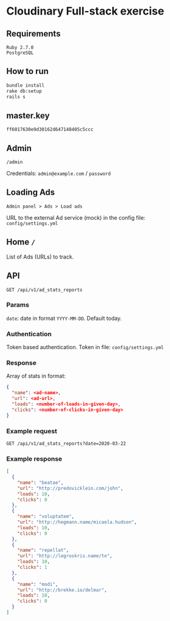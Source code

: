 # Cloudinary Full-stack exercise

## Requirements

```
Ruby 2.7.0
PostgreSQL
```

## How to run

```bash
bundle install
rake db:setup
rails s
```

## master.key

```
ff6017630e9d30162d647148405c5ccc
```

## Admin

```
/admin
```
Credentials: `admin@example.com` / `password`

## Loading Ads

```
Admin panel > Ads > Load ads
```

URL to the external Ad service (mock) in the config file: `config/settings.yml`

## Home `/`

List of Ads (URLs) to track.

## API

```
GET /api/v1/ad_stats_reports
```
### Params

`date`: date in format `YYYY-MM-DD`. Default today.

### Authentication

Token based authentication. Token in file: `config/settings.yml`

### Response

Array of stats in format:
```json
{
  "name": <ad-name>,
  "url": <ad-url>,
  "loads": <number-of-loads-in-given-day>,
  "clicks": <number-of-clicks-in-given-day>
}
```

### Example request

```
GET /api/v1/ad_stats_reports?date=2020-03-22
```

### Example response

```json
[
  {
    "name": "beatae",
    "url": "http://predovicklein.com/john",
    "loads": 10,
    "clicks": 0
  },
  {
    "name": "voluptatem",
    "url": "http://hegmann.name/micaela.hudson",
    "loads": 10,
    "clicks": 0
  },
  {
    "name": "repellat",
    "url": "http://legroskris.name/te",
    "loads": 10,
    "clicks": 1
  },
  {
    "name": "modi",
    "url": "http://brekke.io/delmar",
    "loads": 10,
    "clicks": 0
  }
]
```

